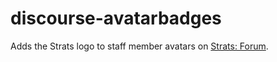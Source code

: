 discourse-avatarbadges
==========================

Adds the Strats logo to staff member avatars on [Strats: Forum](https://forum.strats.co).
